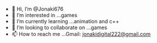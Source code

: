 - 👋 Hi, I’m @Jonaki676
- 👀 I’m interested in ...games
- 🌱 I’m currently learning ...animation and c++
- 💞️ I’m looking to collaborate on ...games
- 📫 How to reach me ...Gmail: jonakidigital222@gmail.com 


<!---
Jonaki676/Jonaki676 is a ✨ special ✨ repository because its `README.md` (this file) appears on your GitHub profile.
You can click the Preview link to take a look at your changes.
--->
